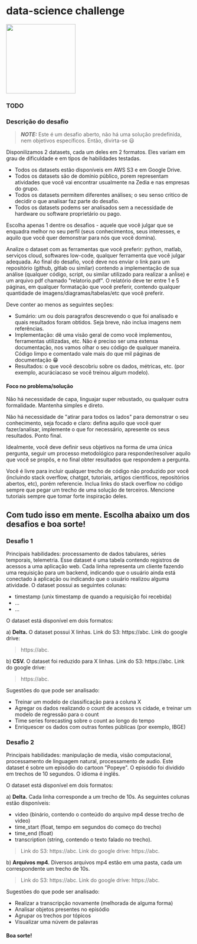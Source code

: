 # data-science challenge

<img src="https://raw.githubusercontent.com/hubbeco/challenge/master/data-science/assets/images/under-construction-669123b5e6c3d0c7.png" width="188">

### TODO



### Descrição do desafio

> **_NOTE:_** Este é um desafio aberto, não há uma solução predefinida, nem objetivos específicos.
> Então, divirta-se 😃

Disponilizamos 2 datasets, cada um deles em 2 formatos. Eles variam em grau de dificuldade e em tipos de habilidades testadas.

* Todos os datasets estão disponíveis em AWS S3 e em Google Drive.
* Todos os datasets são de domínio público, porem representam atividades que você vai encontrar usualmente na Zedia e nas empresas do grupo.
* Todos os datasets permitem diferentes análises; o seu senso critico de decidir o que analisar faz parte do desafio.
* Todos os datasets podems ser analisados sem a necessidade de hardware ou software proprietário ou pago.

Escolha apenas 1 dentre os desafios - aquele que você julgar que se enquadra melhor no seu perfil
(seus conhecimentos, seus interesses, e aquilo que você quer demonstrar para nós que você domina).

Analize o dataset com as ferramentas que você preferir: python, matlab, serviços cloud, softwares low-code, qualquer ferramenta que você julgar adequada.
Ao final do desafio, você deve nos enviar o link para um repositório (github, gitlab ou similar) contendo a implementação de sua análise
(qualquer código, script, ou similar utilizado para realizar a anĺise) e um arquivo pdf chamado "relatorio.pdf".
O relatório deve ter entre 1 e 5 páginas, em qualquer formatação que você preferir, contendo qualquer quantidade de imagens/diagramas/tabelas/etc que você preferir.

Deve conter ao menos as seguintes seções:

* Sumário: um ou dois paragrafos descrevendo o que foi analisado e quais resultados foram obtidos. Seja breve, não inclua imagens nem referências.
* Implementação: dê uma visão geral de como você implementou, ferramentas utilizadas, etc. Não é preciso ser uma extensa documentação, 
nos vamos olhar o seu código de qualquer maneira. Código limpo e comentado vale mais do que mil páginas de documentação 😁
* Resultados: o que você descobriu sobre os dados, métricas, etc. (por exemplo, acuráciacaso se você treinou algum modelo).

#### Foco no problema/solução

Não há necessidade de capa, linguajar super rebustado, ou qualquer outra formalidade.
Mantenha simples e direto.

Não há necessidade de "atirar para todos os lados" para demonstrar o seu conhecimento, seja focado e claro:
defina aquilo que você quer fazer/analisar, implemente o que for necessário, apresente os seus resultados. Ponto final.

Idealmente, você deve definir seus objetivos na forma de uma única pergunta, seguir um processo metodológico
para responder/resolver aquilo que você se propôs, e no final obter resultados que respondem a pergunta.

Você é livre para incluir qualquer trecho de código não produzido por você
(incluindo stack overflow, chatgpt, tutoriais, artigos científicos, repositórios abertos, etc),
porém referencie. Inclua links do stack overflow no código sempre que pegar um trecho de uma solução de terceiros.
Mencione tutoriais sempre que tomar forte inspiração deles.

Com tudo isso em mente. Escolha abaixo um dos desafios e boa sorte!
----------------------

### Desafio 1

Principais habilidades: processamento de dados tabulares, séries temporais, telemetria.
Esse dataset é uma tabela contendo registros de acessos a uma aplicação web. Cada linha
representa um cliente fazendo uma requisição para um backend, indicando que o usuário ainda
está conectado à aplicação ou indicando que o usuário realizou alguma atividade. O dataset
possui as seguintes colunas:

* timestamp (unix timestamp de quando a requisição foi recebida)
* ...
* ...

O dataset está disponível em dois formatos:

a) **Delta.** O dataset possui X linhas. Link do S3: https://abc. Link do google drive:
> https://abc.

b) **CSV.** O dataset foi reduzido para X linhas. Link do S3: https://abc. Link do google drive:
> https://abc.

Sugestões do que pode ser analisado:

* Treinar um modelo de classificação para a coluna X
* Agregar os dados realizando o count de acessos vs cidade, e treinar um modelo de regressão para o count
* Time series forecasting sobre o count ao longo do tempo
* Enriquescer os dados com outras fontes públicas (por exemplo, IBGE)

### Desafio 2

Principais habilidades: manipulação de media, visão computacional, processamento de linguagem
natural, processamento de audio.
Este dataset é sobre um episódio do cartoon "Popeye". O episódio foi dividido em trechos de 10
segundos. O idioma é inglês.


O dataset está disponível em dois formatos:

a) **Delta.** Cada linha corresponde a um trecho de 10s. As seguintes colunas estão disponíveis:
* video (binário, contendo o conteúdo do arquivo mp4 desse trecho de video)
* time_start (float, tempo em segundos do começo do trecho)
* time_end (float)
* transcription (string, contendo o texto falado no trecho).
> Link do S3: https://abc.
> Link do google drive: https://abc.

b) **Arquivos mp4.** Diversos arquivos mp4 estão em uma pasta, cada um correspondente um
trecho de 10s.
> Link do S3: https://abc.
> Link do google drive: https://abc.

Sugestões do que pode ser analisado:

* Realizar a transcripção novamente (melhorada de alguma forma)
* Analisar objetos presentes no episódio
* Agrupar os trechos por tópicos
* Visualizar uma núvem de palavras


#### Boa sorte!
